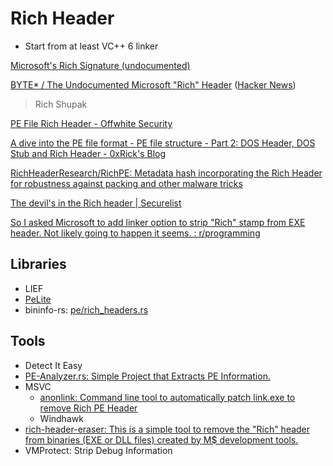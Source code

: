 # Rich Header
- Start from at least VC++ 6 linker

[Microsoft's Rich Signature (undocumented)](https://www.ntcore.com/files/richsign.htm)

[BYTE\* / The Undocumented Microsoft "Rich" Header](https://web.archive.org/web/20240615133732/http://bytepointer.com/articles/the_microsoft_rich_header.htm) ([Hacker News](https://news.ycombinator.com/item?id=28899933))
> Rich Shupak

[PE File Rich Header - Offwhite Security](https://offwhitesecurity.dev/malware-development/portable-executable-pe/rich-header/)

[A dive into the PE file format - PE file structure - Part 2: DOS Header, DOS Stub and Rich Header - 0xRick's Blog](https://0xrick.github.io/win-internals/pe3/#rich-header)

[RichHeaderResearch/RichPE: Metadata hash incorporating the Rich Header for robustness against packing and other malware tricks](https://github.com/RichHeaderResearch/RichPE)

[The devil's in the Rich header | Securelist](https://securelist.com/the-devils-in-the-rich-header/84348/)

[So I asked Microsoft to add linker option to strip "Rich" stamp from EXE header. Not likely going to happen it seems. : r/programming](https://www.reddit.com/r/programming/comments/czzond/so_i_asked_microsoft_to_add_linker_option_to/)

## Libraries
- LIEF
- [PeLite](https://docs.rs/pelite/latest/pelite/rich_structure/index.html)
- bininfo-rs: [pe/rich\_headers.rs](https://github.com/marirs/bininfo-rs/blob/master/src/pe/rich_headers.rs)

## Tools
- Detect It Easy
- [PE-Analyzer.rs: Simple Project that Extracts PE Information.](https://github.com/Whitecat18/PE-Analyzer.rs)
- MSVC
  - [anonlink: Command line tool to automatically patch link.exe to remove Rich PE Header](https://github.com/StackOverflowExcept1on/anonlink)
  - Windhawk
- [rich-header-eraser: This is a simple tool to remove the "Rich" header from binaries (EXE or DLL files) created by M$ development tools.](https://github.com/lordmulder/rich-header-eraser)
- VMProtect: Strip Debug Information
